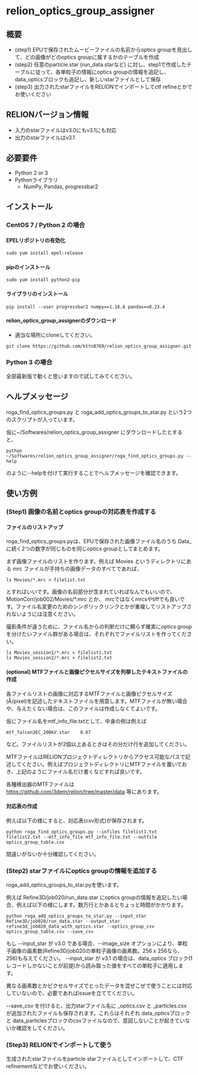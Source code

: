 # relion_optics_group_assigner
## 概要
* (step1) EPUで保存されたムービーファイルの名前からoptics groupを見出して、どの画像がどのoptics groupに属するかのテーブルを作成
* (step2) 任意のparticle.star (run_data.starなど) に対し、step1で作成したテーブルに従って、各単粒子の情報にoptics groupの情報を追記し、data_opticsブロックも追記し、新しいstarファイルとして保存
* (step3) 出力されたstarファイルをRELIONでインポートしてctf refineとかでお使いください

## RELIONバージョン情報
* 入力のstarファイルはv3.0にもv3.1にも対応
* 出力のstarファイルはv3.1

## 必要要件
* Python 2 or 3
* Pythonライブラリ
  * NumPy, Pandas, progressbar2

## インストール
### CentOS 7 / Python 2 の場合
#### EPELリポジトリの有効化
`sudo yum install epel-release`

#### pipのインストール
`sudo yum install python2-pip`

#### ライブラリのインストール
```pip install --user progressbar2 numpy==1.16.6 pandas==0.23.4```

#### relion_optics_group_assignerのダウンロード
* 適当な場所にcloneしてください。

`git clone https://github.com/kttn8769/relion_optics_group_assigner.git`

### Python 3 の場合
全部最新版で動くと思いますので試してみてください。

## ヘルプメッセージ
roga_find_optics_groups.py と roga_add_optics_groups_to_star.py という2つのスクリプトが入っています。

仮に~/Softwares/relion_optics_group_assigner にダウンロードしたとすると、

`python ~/Softwares/relion_optics_group_assigner/roga_find_optics_groups.py --help`

のように--helpを付けて実行することでヘルプメッセージを確認できます。

## 使い方例
### (Step1) 画像の名前とoptics groupの対応表を作成する
#### ファイルのリストアップ
roga_find_optics_groups.pyは、EPUで保存された画像ファイル名のうち Data_ に続く2つの数字が同じものを同じoptics groupとしてまとめます。

まず画像ファイルのリストを作ります。例えば Movies というディレクトリにある mrc ファイルが手持ちの画像データのすべてであれば、

```
ls Movies/*.mrc > filelist.txt
```

とすればいいです。画像の名前部分が含まれていればなんでもいいので、MotionCorr/job002/Movies/*.mrc とか、 mrcではなくmrcsやtiffでも良いです。ファイル名変更のためのシンボリックリンクとかが重複してリストアップされないようには注意ください。

撮影条件が違うために、ファイル名からの判断だけに頼らず確実にoptics groupを分けたいファイル群がある場合は、それぞれでファイルリストを作ってください。

```
ls Movies_session1/*.mrc > filelist1.txt
ls Movies_session2/*.mrc > filelist2.txt
```

#### (optional) MTFファイルと画像ピクセルサイズを列挙したテキストファイルの作成
各ファイルリストの画像に対応するMTFファイルと画像ピクセルサイズ(Å/pixel)を記述したテキストファイルを用意します。MTFファイルが無い場合や、与えたくない場合は、このファイルは作成しなくてよいです。

仮にファイル名をmtf_info_file.txtとして、中身の例は例えば

```
mtf_falcon3EC_200kV.star    0.67
```

など。ファイルリストが2個以上あるときはその分だけ行を追加してください。

MTFファイルはRELIONプロジェクトディレクトリからアクセス可能なパスで記述してください。例えばプロジェクトディレクトリにMTFファイルを置いておき、上記のようにファイル名だけ書くなどすれば良いです。

各種検出器のMTFファイルは https://github.com/3dem/relion/tree/master/data 等にあります。

#### 対応表の作成
例えば以下の様にすると、対応表(csv形式)が保存されます。

```
python roga_find_optics_groups.py --infiles filelist1.txt filelist2.txt --mtf_info_file mtf_info_file.txt --outfile optics_group_table.csv
```

間違いがないか十分確認してください。


### (Step2) starファイルにoptics groupの情報を追加する
roga_add_optics_groups_to_star.pyを使います。

例えば Refine3D/job020/run_data.star にoptics groupの情報を追記したい場合、例えば以下の様にします。数万行とかあるとちょっと時間がかかります。

```
python roga_add_optics_groups_to_star.py --input_star Refine3D/job020/run_data.star --output_star refine3d_job020_data_with_optics.star --optics_group_csv optics_group_table.csv --save_csv
```

もし --input_star が v3.0 である場合、--image_size オプションにより、単粒子画像の画素数(Refine3D/job020の単粒子画像の画素数。256 x 256なら、256)も与えてください。 --input_star が v3.1 の場合は、data_optics ブロック(1レコードしかないことが前提)から読み取った値をすべての単粒子に適用します。

異なる画素数とかピクセルサイズでとったデータを混ぜこぜで使うことには対応していないので、必要であればissueを立ててください。

--save_csv を付けると、出力starファイル名に _optics.csv と _particles.csv が追加されたファイルも保存されます。これらはそれぞれ data_opticsブロックと data_particlesブロックのcsvファイルなので、意図しないことが起きていないか確認をしてください。


### (Step3) RELIONでインポートして使う
生成されたstarファイルをparticle starファイルとしてインポートして、CTF refinementなどでお使いください。




